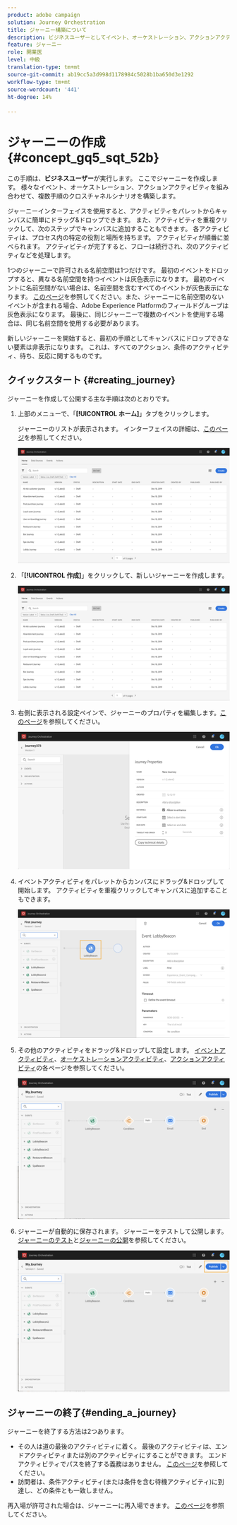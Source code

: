 ```yaml
---
product: adobe campaign
solution: Journey Orchestration
title: ジャーニー構築について
description: ビジネスユーザーとしてイベント、オーケストレーション、アクションアクティビティを組み合わせ、ジャーニーを構築する方法を学びます。
feature: ジャーニー
role: 開業医
level: 中級
translation-type: tm+mt
source-git-commit: ab19cc5a3d998d1178984c5028b1ba650d3e1292
workflow-type: tm+mt
source-wordcount: '441'
ht-degree: 14%

---
```



# ジャーニーの作成 {#concept_gq5_sqt_52b}

この手順は、**ビジネスユーザー**&#x200B;が実行します。 ここでジャーニーを作成します。 様々なイベント、オーケストレーション、アクションアクティビティを組み合わせて、複数手順のクロスチャネルシナリオを構築します。

ジャーニーインターフェイスを使用すると、アクティビティをパレットからキャンバスに簡単にドラッグ&amp;ドロップできます。 また、アクティビティを重複クリックして、次のステップでキャンバスに追加することもできます。 各アクティビティは、プロセス内の特定の役割と場所を持ちます。 アクティビティが順番に並べられます。 アクティビティが完了すると、フローは続行され、次のアクティビティなどを処理します。

1つのジャーニーで許可される名前空間は1つだけです。 最初のイベントをドロップすると、異なる名前空間を持つイベントは灰色表示になります。 最初のイベントに名前空間がない場合は、名前空間を含むすべてのイベントが灰色表示になります。 [このページ](../event/selecting-the-namespace.md)を参照してください。また、ジャーニーに名前空間のないイベントが含まれる場合、Adobe Experience Platformのフィールドグループは灰色表示になります。 最後に、同じジャーニーで複数のイベントを使用する場合は、同じ名前空間を使用する必要があります。

新しいジャーニーを開始すると、最初の手順としてキャンバスにドロップできない要素は非表示になります。 これは、すべてのアクション、条件のアクティビティ、待ち、反応に関するものです。

## クイックスタート {#creating_journey}

ジャーニーを作成して公開する主な手順は次のとおりです。

1. 上部のメニューで、「**[!UICONTROL ホーム]**」タブをクリックします。

   ジャーニーのリストが表示されます。 インターフェイスの詳細は、[このページ](../building-journeys/using-the-journey-designer.md)を参照してください。

   ![](../assets/journey30.png)

1. 「**[!UICONTROL 作成]**」をクリックして、新しいジャーニーを作成します。

   ![](../assets/journey31.png)

1. 右側に表示される設定ペインで、ジャーニーのプロパティを編集します。[このページ](../building-journeys/changing-properties.md)を参照してください。

   ![](../assets/journey32.png)

1. イベントアクティビティをパレットからカンバスにドラッグ&amp;ドロップして開始します。 アクティビティを重複クリックしてキャンバスに追加することもできます。

   ![](../assets/journey33.png)

1. その他のアクティビティをドラッグ&amp;ドロップして設定します。 [イベントアクティビティ](../building-journeys/event-activities.md)、[オーケストレーションアクティビティ](../building-journeys/about-orchestration-activities.md)、[アクションアクティビティ](../building-journeys/about-action-activities.md)の各ページを参照してください。

   ![](../assets/journey34.png)

1. ジャーニーが自動的に保存されます。 ジャーニーをテストして公開します。 [ジャーニーのテスト](../building-journeys/testing-the-journey.md)と[ジャーニーの公開](../building-journeys/publishing-the-journey.md)を参照してください。

   ![](../assets/journey36.png)

## ジャーニーの終了{#ending_a_journey}

ジャーニーを終了する方法は2つあります。

* その人は道の最後のアクティビティに着く。 最後のアクティビティは、エンドアクティビティまたは別のアクティビティにすることができます。 エンドアクティビティでパスを終了する義務はありません。 [このページ](../building-journeys/end-activity.md)を参照してください。
* 訪問者は、条件アクティビティ(または条件を含む待機アクティビティ)に到達し、どの条件とも一致しません。

再入場が許可された場合は、ジャーニーに再入場できます。 [このページ](../building-journeys/changing-properties.md)を参照してください。
